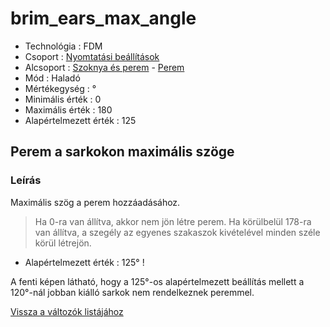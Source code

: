 # brim\_ears\_max\_angle

* Technológia : FDM
* Csoport : [Nyomtatási beállítások](../../../konfig/print_settings)
* Alcsoport : [Szoknya és perem](../../../konfig/print_settings#szoknyaésperem) - [Perem](../../../konfig/print_settings#perem)
* Mód : Haladó
* Mértékegység : °
* Minimális érték :  0
* Maximális érték :  180
* Alapértelmezett érték : 125

## Perem a sarkokon maximális szöge

### Leírás

Maximális szög a perem hozzáadásához.

> Ha 0-ra van állítva, akkor nem jön létre perem. Ha körülbelül 178-ra van állítva, a szegély az egyenes szakaszok kivételével minden széle körül létrejön.

* Alapértelmezett érték : 125° !

A fenti képen látható, hogy a 125°-os alapértelmezett beállítás mellett a 120°-nál jobban kiálló sarkok nem rendelkeznek peremmel.

[Vissza a változók listájához](../../variable_list)

